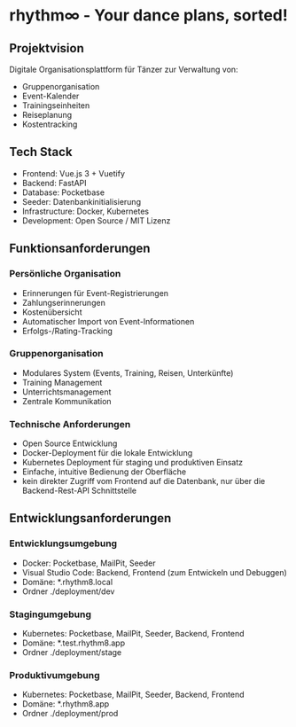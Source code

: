 # rhythm∞ - Your dance plans, sorted!

## Projektvision
Digitale Organisationsplattform für Tänzer zur Verwaltung von:
- Gruppenorganisation
- Event-Kalender
- Trainingseinheiten
- Reiseplanung
- Kostentracking

## Tech Stack
- Frontend: Vue.js 3 + Vuetify
- Backend: FastAPI
- Database: Pocketbase
- Seeder: Datenbankinitialisierung
- Infrastructure: Docker, Kubernetes
- Development: Open Source / MIT Lizenz

## Funktionsanforderungen

### Persönliche Organisation
- Erinnerungen für Event-Registrierungen
- Zahlungserinnerungen
- Kostenübersicht
- Automatischer Import von Event-Informationen
- Erfolgs-/Rating-Tracking

### Gruppenorganisation
- Modulares System (Events, Training, Reisen, Unterkünfte)
- Training Management
- Unterrichtsmanagement
- Zentrale Kommunikation

### Technische Anforderungen
- Open Source Entwicklung
- Docker-Deployment für die lokale Entwicklung
- Kubernetes Deployment für staging und produktiven Einsatz
- Einfache, intuitive Bedienung der Oberfläche
- kein direkter Zugriff vom Frontend auf die Datenbank, nur über die Backend-Rest-API Schnittstelle

## Entwicklungsanforderungen

### Entwicklungsumgebung
- Docker: Pocketbase, MailPit, Seeder
- Visual Studio Code: Backend, Frontend (zum Entwickeln und Debuggen)
- Domäne: *.rhythm8.local
- Ordner ./deployment/dev

### Stagingumgebung
- Kubernetes: Pocketbase, MailPit, Seeder, Backend, Frontend
- Domäne: *.test.rhythm8.app
- Ordner ./deployment/stage

### Produktivumgebung
- Kubernetes: Pocketbase, MailPit, Seeder, Backend, Frontend
- Domäne: *.rhythm8.app
- Ordner ./deployment/prod
